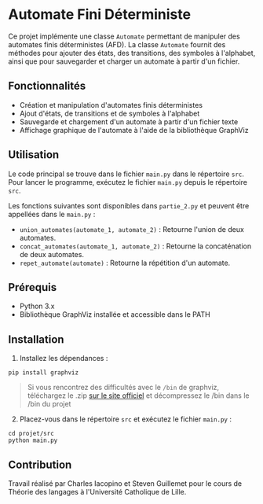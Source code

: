 # Automate Fini Déterministe

Ce projet implémente une classe `Automate` permettant de manipuler des automates finis déterministes (AFD). La classe `Automate` fournit des méthodes pour ajouter des états, des transitions, des symboles à l'alphabet, ainsi que pour sauvegarder et charger un automate à partir d'un fichier.

## Fonctionnalités

- Création et manipulation d'automates finis déterministes
- Ajout d'états, de transitions et de symboles à l'alphabet
- Sauvegarde et chargement d'un automate à partir d'un fichier texte
- Affichage graphique de l'automate à l'aide de la bibliothèque GraphViz

## Utilisation

Le code principal se trouve dans le fichier `main.py` dans le répertoire `src`. Pour lancer le programme, exécutez le fichier `main.py` depuis le répertoire `src`.

Les fonctions suivantes sont disponibles dans `partie_2.py` et peuvent être appellées dans le `main.py` :

- `union_automates(automate_1, automate_2)` : Retourne l'union de deux automates.
- `concat_automates(automate_1, automate_2)` : Retourne la concaténation de deux automates.
- `repet_automate(automate)` : Retourne la répétition d'un automate.

## Prérequis

- Python 3.x
- Bibliothèque GraphViz installée et accessible dans le PATH

## Installation

1. Installez les dépendances :
```
pip install graphviz
```
> Si vous rencontrez des difficultés avec le `/bin` de graphviz, téléchargez le .zip [sur le site officiel](https://graphviz.org/download/) et décompressez le /bin dans le /bin du projet

2. Placez-vous dans le répertoire `src` et exécutez le fichier `main.py` :
```
cd projet/src
python main.py
```

## Contribution

Travail réalisé par Charles Iacopino et Steven Guillemet pour le cours de Théorie des langages à l'Université Catholique de Lille.